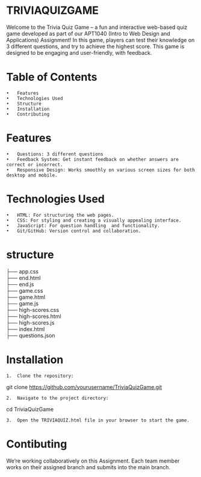 # TRIVIAQUIZGAME
Welcome to the Trivia Quiz Game – a fun and interactive web-based quiz game developed as part of our APT1040 (Intro to Web Design and Applications) Assignment! In this game, players can test their knowledge on 3 different questions, and try to achieve the highest score. This game is designed to be engaging and user-friendly, with feedback.

# Table of Contents
	•	Features
	•	Technologies Used
	•	Structure
	•	Installation
	•	Contributing
 
# Features
	•	Questions: 3 different questions
	•	Feedback System: Get instant feedback on whether answers are correct or incorrect.
	•	Responsive Design: Works smoothly on various screen sizes for both desktop and mobile.
 
# Technologies Used 
	•	HTML: For structuring the web pages.
	•	CSS: For styling and creating a visually appealing interface.
	•	JavaScript: For question handling  and functionality.
	•	Git/GitHub: Version control and collaboration.
 # structure
├── app.css               
├── end.html              
├── end.js               
├── game.css              
├── game.html            
├── game.js              
├── high-scores.css      
├── high-scores.html      
├── high-scores.js       
├── index.html           
├── questions.json       


# Installation

	1.	Clone the repository:

git clone https://github.com/yourusername/TriviaQuizGame.git


	2.	Navigate to the project directory:

cd TriviaQuizGame


	3.	Open the TRIVIAQUIZ.html file in your browser to start the game.

 # Contibuting 
 We’re working collaboratively on this Assignment. Each team member works on their assigned branch and submits into the main branch.


